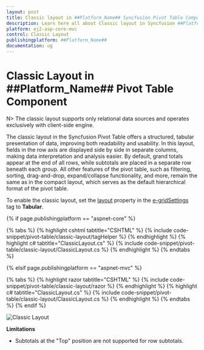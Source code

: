 ```yaml
---
layout: post
title: Classic layout in ##Platform_Name## Syncfusion Pivot Table Component
description: Learn here all about Classic layout in Syncfusion ##Platform_Name## Pivot Table component of Syncfusion Essential JS 2 and more.
platform: ej2-asp-core-mvc
control: Classic Layout
publishingplatform: ##Platform_Name##
documentation: ug
---
```



# Classic Layout in ##Platform_Name## Pivot Table Component

N> The classic layout supports only relational data sources and operates exclusively with client-side engine.

The classic layout in the Syncfusion Pivot Table offers a structured, tabular presentation of data, improving both readability and usability. In this layout, fields in the row axis are displayed side by side in separate columns, making data interpretation and analysis easier. By default, grand totals appear at the end of all rows, while subtotals are placed in a separate row beneath each group. All other features of the pivot table, such as filtering, sorting, drag-and-drop, expand/collapse functionality, and more, remain the same as in the compact layout, which serves as the default hierarchical format of the pivot table.

To enable the classic layout, set the [layout](https://help.syncfusion.com/cr/aspnetcore-js2/Syncfusion.EJ2.PivotView.PivotViewGridSettings.html#Syncfusion_EJ2_PivotView_PivotViewGridSettings_Layout) property in the [e-gridSettings](https://help.syncfusion.com/cr/aspnetcore-js2/Syncfusion.EJ2.PivotView.PivotViewGridSettings.html) tag to **Tabular**.

{% if page.publishingplatform == "aspnet-core" %}

{% tabs %}
{% highlight cshtml tabtitle="CSHTML" %}
{% include code-snippet/pivot-table/classic-layout/tagHelper %}
{% endhighlight %}
{% highlight c# tabtitle="ClassicLayout.cs" %}
{% include code-snippet/pivot-table/classic-layout/ClassicLayout.cs %}
{% endhighlight %}
{% endtabs %}

{% elsif page.publishingplatform == "aspnet-mvc" %}

{% tabs %}
{% highlight razor tabtitle="CSHTML" %}
{% include code-snippet/pivot-table/classic-layout/razor %}
{% endhighlight %}
{% highlight c# tabtitle="ClassicLayout.cs" %}
{% include code-snippet/pivot-table/classic-layout/ClassicLayout.cs %}
{% endhighlight %}
{% endtabs %}
{% endif %}



![Classic Layout](images/classic-layout.png)

**Limitations**

* Subtotals at the "Top" position are not supported for row subtotals.
